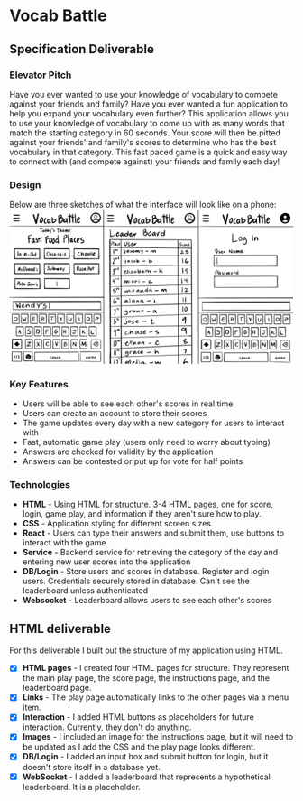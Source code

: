 # Vocab Battle

## Specification Deliverable 
### Elevator Pitch
Have you ever wanted to use your knowledge of vocabulary to compete against your friends and family? Have you ever wanted a fun application to help you expand your vocabulary even further? This application allows you to use your knowledge of vocabulary to come up with as many words that match the starting category in 60 seconds. Your score will then be pitted against your friends' and family's scores to determine who has the best vocabulary in that category. This fast paced game is a quick and easy way to connect with (and compete against) your friends and family each day!

### Design
Below are three sketches of what the interface will look like on a phone: 
![](VocabMockUIJoined.jpeg)

### Key Features
- Users will be able to see each other's scores in real time
- Users can create an account to store their scores
- The game updates every day with a new category for users to interact with
- Fast, automatic game play (users only need to worry about typing)
- Answers are checked for validity by the application
- Answers can be contested or put up for vote for half points

### Technologies
- **HTML** - Using HTML for structure. 3-4 HTML pages, one for score, login, game play, and information if they aren't sure how to play.
- **CSS** - Application styling for different screen sizes
- **React** - Users can type their answers and submit them, use buttons to interact with the game
- **Service** - Backend service for retrieving the category of the day and entering new user scores into the application
- **DB/Login** -  Store users and scores in database. Register and login users. Credentials securely stored in database. Can't see the leaderboard unless authenticated
- **Websocket** -  Leaderboard allows users to see each other's scores

## HTML deliverable

For this deliverable I built out the structure of my application using HTML.

- [x] **HTML pages** - I created four HTML pages for structure. They represent the main play page, the score page, the instructions page, and the leaderboard page.
- [x] **Links** - The play page automatically links to the other pages via a menu item.
- [x] **Interaction** - I added HTML buttons as placeholders for future interaction. Currently, they don't do anything.
- [x] **Images** - I included an image for the instructions page, but it will need to be updated as I add the CSS and the play page looks different.
- [x] **DB/Login** - I added an input box and submit button for login, but it doesn't store itself in a database yet.
- [x] **WebSocket** - I added a leaderboard that represents a hypothetical leaderboard. It is a placeholder.